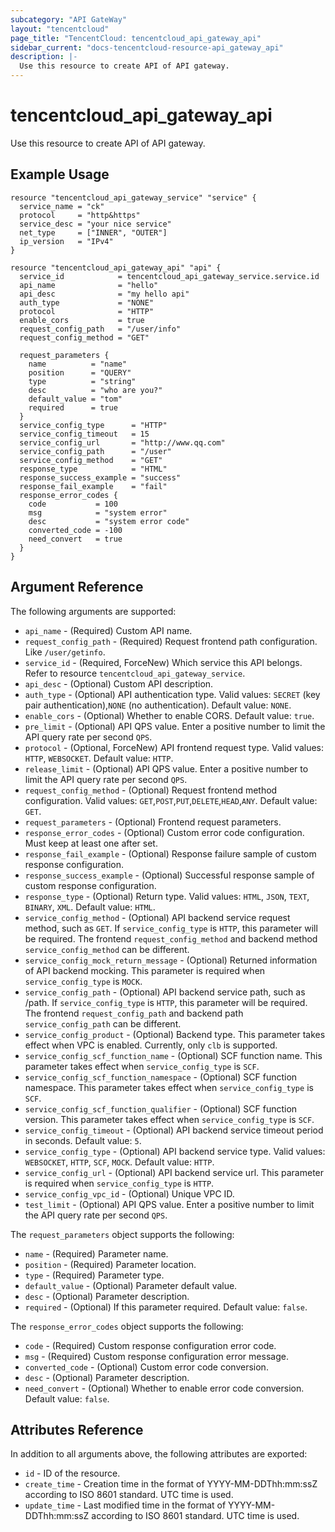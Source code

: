 ```yaml
---
subcategory: "API GateWay"
layout: "tencentcloud"
page_title: "TencentCloud: tencentcloud_api_gateway_api"
sidebar_current: "docs-tencentcloud-resource-api_gateway_api"
description: |-
  Use this resource to create API of API gateway.
---
```


# tencentcloud_api_gateway_api

Use this resource to create API of API gateway.

## Example Usage

```hcl
resource "tencentcloud_api_gateway_service" "service" {
  service_name = "ck"
  protocol     = "http&https"
  service_desc = "your nice service"
  net_type     = ["INNER", "OUTER"]
  ip_version   = "IPv4"
}

resource "tencentcloud_api_gateway_api" "api" {
  service_id            = tencentcloud_api_gateway_service.service.id
  api_name              = "hello"
  api_desc              = "my hello api"
  auth_type             = "NONE"
  protocol              = "HTTP"
  enable_cors           = true
  request_config_path   = "/user/info"
  request_config_method = "GET"

  request_parameters {
    name          = "name"
    position      = "QUERY"
    type          = "string"
    desc          = "who are you?"
    default_value = "tom"
    required      = true
  }
  service_config_type      = "HTTP"
  service_config_timeout   = 15
  service_config_url       = "http://www.qq.com"
  service_config_path      = "/user"
  service_config_method    = "GET"
  response_type            = "HTML"
  response_success_example = "success"
  response_fail_example    = "fail"
  response_error_codes {
    code           = 100
    msg            = "system error"
    desc           = "system error code"
    converted_code = -100
    need_convert   = true
  }
}
```

## Argument Reference

The following arguments are supported:

* `api_name` - (Required) Custom API name.
* `request_config_path` - (Required) Request frontend path configuration. Like `/user/getinfo`.
* `service_id` - (Required, ForceNew) Which service this API belongs. Refer to resource `tencentcloud_api_gateway_service`.
* `api_desc` - (Optional) Custom API description.
* `auth_type` - (Optional) API authentication type. Valid values: `SECRET` (key pair authentication),`NONE` (no authentication). Default value: `NONE`.
* `enable_cors` - (Optional) Whether to enable CORS. Default value: `true`.
* `pre_limit` - (Optional) API QPS value. Enter a positive number to limit the API query rate per second `QPS`.
* `protocol` - (Optional, ForceNew) API frontend request type. Valid values: `HTTP`, `WEBSOCKET`. Default value: `HTTP`.
* `release_limit` - (Optional) API QPS value. Enter a positive number to limit the API query rate per second `QPS`.
* `request_config_method` - (Optional) Request frontend method configuration. Valid values: `GET`,`POST`,`PUT`,`DELETE`,`HEAD`,`ANY`. Default value: `GET`.
* `request_parameters` - (Optional) Frontend request parameters.
* `response_error_codes` - (Optional) Custom error code configuration. Must keep at least one after set.
* `response_fail_example` - (Optional) Response failure sample of custom response configuration.
* `response_success_example` - (Optional) Successful response sample of custom response configuration.
* `response_type` - (Optional) Return type. Valid values: `HTML`, `JSON`, `TEXT`, `BINARY`, `XML`. Default value: `HTML`.
* `service_config_method` - (Optional) API backend service request method, such as `GET`. If `service_config_type` is `HTTP`, this parameter will be required. The frontend `request_config_method` and backend method `service_config_method` can be different.
* `service_config_mock_return_message` - (Optional) Returned information of API backend mocking. This parameter is required when `service_config_type` is `MOCK`.
* `service_config_path` - (Optional) API backend service path, such as /path. If `service_config_type` is `HTTP`, this parameter will be required. The frontend `request_config_path` and backend path `service_config_path` can be different.
* `service_config_product` - (Optional) Backend type. This parameter takes effect when VPC is enabled. Currently, only `clb` is supported.
* `service_config_scf_function_name` - (Optional) SCF function name. This parameter takes effect when `service_config_type` is `SCF`.
* `service_config_scf_function_namespace` - (Optional) SCF function namespace. This parameter takes effect when `service_config_type` is `SCF`.
* `service_config_scf_function_qualifier` - (Optional) SCF function version. This parameter takes effect when `service_config_type` is `SCF`.
* `service_config_timeout` - (Optional) API backend service timeout period in seconds. Default value: `5`.
* `service_config_type` - (Optional) API backend service type. Valid values: `WEBSOCKET`, `HTTP`, `SCF`, `MOCK`. Default value: `HTTP`.
* `service_config_url` - (Optional) API backend service url. This parameter is required when `service_config_type` is `HTTP`.
* `service_config_vpc_id` - (Optional) Unique VPC ID.
* `test_limit` - (Optional) API QPS value. Enter a positive number to limit the API query rate per second `QPS`.

The `request_parameters` object supports the following:

* `name` - (Required) Parameter name.
* `position` - (Required) Parameter location.
* `type` - (Required) Parameter type.
* `default_value` - (Optional) Parameter default value.
* `desc` - (Optional) Parameter description.
* `required` - (Optional) If this parameter required. Default value: `false`.

The `response_error_codes` object supports the following:

* `code` - (Required) Custom response configuration error code.
* `msg` - (Required) Custom response configuration error message.
* `converted_code` - (Optional) Custom error code conversion.
* `desc` - (Optional) Parameter description.
* `need_convert` - (Optional) Whether to enable error code conversion. Default value: `false`.

## Attributes Reference

In addition to all arguments above, the following attributes are exported:

* `id` - ID of the resource.
* `create_time` - Creation time in the format of YYYY-MM-DDThh:mm:ssZ according to ISO 8601 standard. UTC time is used.
* `update_time` - Last modified time in the format of YYYY-MM-DDThh:mm:ssZ according to ISO 8601 standard. UTC time is used.


